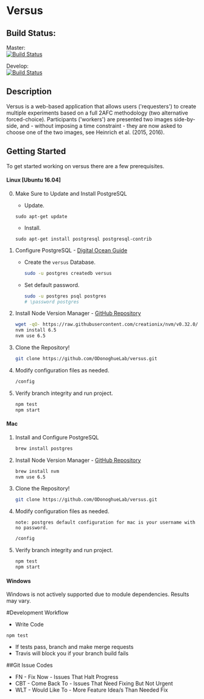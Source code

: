 # Versus

## Build Status:
Master:  
[![Build Status](https://travis-ci.com/ODonoghueLab/versus.svg?token=dvwsqpX2xpST9Mi1JGuz&branch=master)](https://travis-ci.com/ODonoghueLab/versus)

Develop:  
[![Build Status](https://travis-ci.com/ODonoghueLab/versus.svg?token=dvwsqpX2xpST9Mi1JGuz&branch=develop)](https://travis-ci.com/ODonoghueLab/versus)

## Description
Versus is a web-based application that allows users ('requesters') to create multiple experiments based on a full 2AFC methodology (two alternative forced-choice). Participants ('workers') are presented two images side-by-side, and - without imposing a time constraint - they are now asked to choose one of the two images, see Heinrich et al. (2015, 2016).

## Getting Started
To get started working on versus there are a few prerequisites.

#### Linux [Ubuntu 16.04]
0. Make Sure to Update and Install PostgreSQL
    - Update.
    ```
    sudo apt-get update
    ```
    - Install.
    ```
    sudo apt-get install postgresql postgresql-contrib
    ```
1. Configure PostgreSQL - [Digital Ocean Guide](https://www.digitalocean.com/community/tutorials/how-to-install-and-use-postgresql-on-ubuntu-16-04)
    - Create the `versus` Database.
        ```bash
        sudo -u postgres createdb versus
        ```
    - Set default password.
        ```bash
        sudo -u postgres psql postgres
        # \password postgres
        ```

2. Install Node Version Manager - [GitHub Repository](https://github.com/creationix/nvm)
    ```bash
    wget -qO- https://raw.githubusercontent.com/creationix/nvm/v0.32.0/install.sh | bash
    nvm install 6.5
    nvm use 6.5
    ```
3. Clone the Repository!
    ```bash
    git clone https://github.com/ODonoghueLab/versus.git
    ```
4. Modify configuration files as needed.
    ```bash
    /config
    ```
5. Verify branch integrity and run project.
    ```bash
    npm test
    npm start
    ```

#### Mac
1. Install and Configure PostgreSQL
    ```bash
    brew install postgres
    ```

2. Install Node Version Manager - [GitHub Repository](https://github.com/creationix/nvm)
    ```bash
    brew install nvm
    nvm use 6.5
    ```
3. Clone the Repository!
    ```bash
    git clone https://github.com/ODonoghueLab/versus.git
    ```
4. Modify configuration files as needed.

    `note: postgres default configuration for mac is your username with no password.`
    ```bash
    /config
    ```
5. Verify branch integrity and run project.
    ```bash
    npm test
    npm start
    ```

#### Windows
Windows is not actively supported due to module dependencies. Results may vary.

#Development Workflow
* Write Code
```
npm test
```
* If tests pass, branch and make merge requests
* Travis will block you if your branch build fails

##Git Issue Codes
* FN - Fix Now - Issues That Halt Progress
* CBT - Come Back To - Issues That Need Fixing But Not Urgent
* WLT - Would Like To - More Feature Idea/s Than Needed Fix
